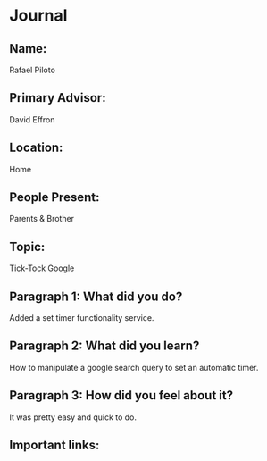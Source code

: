 # Journal

## Name:
Rafael Piloto

## Primary Advisor: 
David Effron

## Location:
Home

## People Present:
Parents & Brother

## Topic:
Tick-Tock Google
## Paragraph 1: What did you do?
Added a set timer functionality service.

## Paragraph 2: What did you learn?
How to manipulate a google search query to set an automatic timer.

## Paragraph 3: How did you feel about it?
It was pretty easy and quick to do. 

## Important links:
